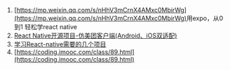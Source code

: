 1. [https://mp.weixin.qq.com/s/nHhV3mCrnX4AMxc0MbirWg](https://mp.weixin.qq.com/s/nHhV3mCrnX4AMxc0MbirWg) ​用expo，从0到1 轻松学react native
2. [React Native开源项目-仿美团客户端\(Android、iOS双适配\)](https://github.com/huanxsd/MeiTuan)
3. [学习React-native需要的几个项目](http://www.jianshu.com/p/417e574082ed)
4. [https://coding.imooc.com/class/89.html](https://coding.imooc.com/class/89.html)



